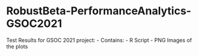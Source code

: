 # RobustBeta-PerformanceAnalytics-GSOC2021
Test Results for GSOC 2021 project:
    - Contains:
	- R Script
	- PNG Images of the plots
